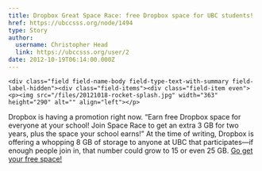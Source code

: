 ```yaml
---
title: Dropbox Great Space Race: free Dropbox space for UBC students! 
href: https://ubccsss.org/node/1494
type: Story
author:
  username: Christopher Head
  link: https://ubccsss.org/user/2
date: 2012-10-19T06:14:00.000Z
---
```



    <div class="field field-name-body field-type-text-with-summary field-label-hidden"><div class="field-items"><div class="field-item even"><p><img src="/files/20121018-rocket-splash.jpg" width="363" height="290" alt="" align="left"></p>
<p>Dropbox is having a promotion right now. &#x201C;Earn free Dropbox space for everyone at your school! Join Space Race to get an extra 3 GB for two years, plus the space your school earns!&#x201D; At the time of writing, Dropbox is offering a whopping 8 GB of storage to anyone at UBC that participates&#x2014;if enough people join in, that number could grow to 15 or even 25 GB. <a href="https://dropbox.com/spacerace">Go get your free space!</a></p>
</div></div></div>    <footer>
          </footer>
    